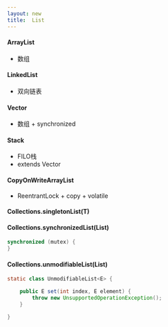 ```yaml
---
layout: new
title:  List
---
```


#### ArrayList

* 数组

#### LinkedList

* 双向链表

#### Vector

* 数组 + synchronized

#### Stack

* FILO栈
* extends Vector

#### CopyOnWriteArrayList

* ReentrantLock + copy + volatile

#### Collections.singletonList(T)

#### Collections.synchronizedList(List)

```java
synchronized (mutex) {
}
```

#### Collections.unmodifiableList(List)

```java
static class UnmodifiableList<E> {

    public E set(int index, E element) {
        throw new UnsupportedOperationException();
    }

}
```
